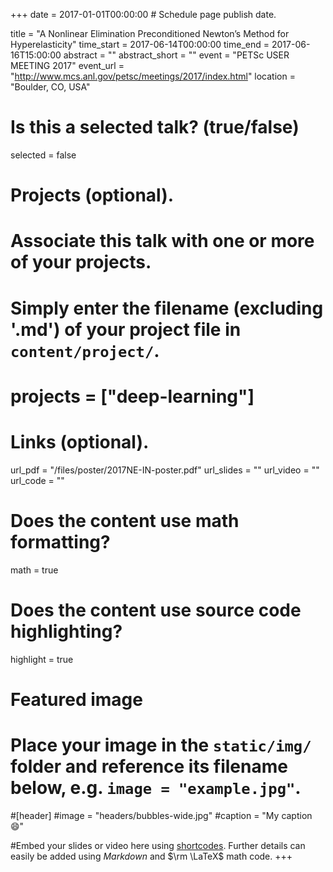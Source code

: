 +++
date = 2017-01-01T00:00:00  # Schedule page publish date.

title = "A Nonlinear Elimination Preconditioned Newton’s Method for Hyperelasticity"
time_start = 2017-06-14T00:00:00
time_end = 2017-06-16T15:00:00
abstract = ""
abstract_short = ""
event = "PETSc USER MEETING 2017"
event_url = "http://www.mcs.anl.gov/petsc/meetings/2017/index.html"
location = "Boulder, CO, USA"

# Is this a selected talk? (true/false)
selected = false

# Projects (optional).
#   Associate this talk with one or more of your projects.
#   Simply enter the filename (excluding '.md') of your project file in `content/project/`.
# projects = ["deep-learning"]

# Links (optional).
url_pdf = "/files/poster/2017NE-IN-poster.pdf"
url_slides = ""
url_video = ""
url_code = ""

# Does the content use math formatting?
math = true

# Does the content use source code highlighting?
highlight = true

# Featured image
# Place your image in the `static/img/` folder and reference its filename below, e.g. `image = "example.jpg"`.
#[header]
#image = "headers/bubbles-wide.jpg"
#caption = "My caption :smile:"

#Embed your slides or video here using [shortcodes](https://sourcethemes.com/academic/post/writing-markdown-latex/). Further details can easily be added using *Markdown* and $\rm \LaTeX$ math code.
+++

